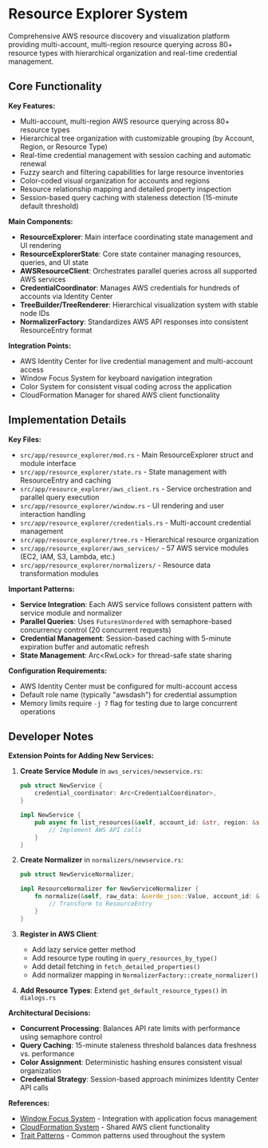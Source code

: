 # Resource Explorer System

Comprehensive AWS resource discovery and visualization platform providing multi-account, multi-region resource querying across 80+ resource types with hierarchical organization and real-time credential management.

## Core Functionality

**Key Features:**
- Multi-account, multi-region AWS resource querying across 80+ resource types
- Hierarchical tree organization with customizable grouping (by Account, Region, or Resource Type)  
- Real-time credential management with session caching and automatic renewal
- Fuzzy search and filtering capabilities for large resource inventories
- Color-coded visual organization for accounts and regions
- Resource relationship mapping and detailed property inspection
- Session-based query caching with staleness detection (15-minute default threshold)

**Main Components:**
- **ResourceExplorer**: Main interface coordinating state management and UI rendering
- **ResourceExplorerState**: Core state container managing resources, queries, and UI state
- **AWSResourceClient**: Orchestrates parallel queries across all supported AWS services
- **CredentialCoordinator**: Manages AWS credentials for hundreds of accounts via Identity Center
- **TreeBuilder/TreeRenderer**: Hierarchical visualization system with stable node IDs
- **NormalizerFactory**: Standardizes AWS API responses into consistent ResourceEntry format

**Integration Points:**
- AWS Identity Center for live credential management and multi-account access
- Window Focus System for keyboard navigation integration
- Color System for consistent visual coding across the application
- CloudFormation Manager for shared AWS client functionality

## Implementation Details

**Key Files:**
- `src/app/resource_explorer/mod.rs` - Main ResourceExplorer struct and module interface
- `src/app/resource_explorer/state.rs` - State management with ResourceEntry and caching
- `src/app/resource_explorer/aws_client.rs` - Service orchestration and parallel query execution
- `src/app/resource_explorer/window.rs` - UI rendering and user interaction handling
- `src/app/resource_explorer/credentials.rs` - Multi-account credential management
- `src/app/resource_explorer/tree.rs` - Hierarchical resource organization
- `src/app/resource_explorer/aws_services/` - 57 AWS service modules (EC2, IAM, S3, Lambda, etc.)
- `src/app/resource_explorer/normalizers/` - Resource data transformation modules

**Important Patterns:**
- **Service Integration**: Each AWS service follows consistent pattern with service module and normalizer
- **Parallel Queries**: Uses `FuturesUnordered` with semaphore-based concurrency control (20 concurrent requests)
- **Credential Management**: Session-based caching with 5-minute expiration buffer and automatic refresh
- **State Management**: Arc<RwLock<ResourceExplorerState>> for thread-safe state sharing

**Configuration Requirements:**
- AWS Identity Center must be configured for multi-account access
- Default role name (typically "awsdash") for credential assumption
- Memory limits require `-j 7` flag for testing due to large concurrent operations

## Developer Notes

**Extension Points for Adding New Services:**

1. **Create Service Module** in `aws_services/newservice.rs`:
   ```rust
   pub struct NewService {
       credential_coordinator: Arc<CredentialCoordinator>,
   }
   
   impl NewService {
       pub async fn list_resources(&self, account_id: &str, region: &str) -> Result<Vec<serde_json::Value>> {
           // Implement AWS API calls
       }
   }
   ```

2. **Create Normalizer** in `normalizers/newservice.rs`:
   ```rust
   pub struct NewServiceNormalizer;
   
   impl ResourceNormalizer for NewServiceNormalizer {
       fn normalize(&self, raw_data: &serde_json::Value, account_id: &str, region: &str) -> Result<ResourceEntry> {
           // Transform to ResourceEntry
       }
   }
   ```

3. **Register in AWS Client**:
   - Add lazy service getter method
   - Add resource type routing in `query_resources_by_type()`
   - Add detail fetching in `fetch_detailed_properties()` 
   - Add normalizer mapping in `NormalizerFactory::create_normalizer()`

4. **Add Resource Types**: Extend `get_default_resource_types()` in `dialogs.rs`

**Architectural Decisions:**
- **Concurrent Processing**: Balances API rate limits with performance using semaphore control
- **Query Caching**: 15-minute staleness threshold balances data freshness vs. performance  
- **Color Assignment**: Deterministic hashing ensures consistent visual organization
- **Credential Strategy**: Session-based approach minimizes Identity Center API calls

**References:**
- [Window Focus System](window-focus-system.md) - Integration with application focus management
- [CloudFormation System](cloudformation-system.md) - Shared AWS client functionality
- [Trait Patterns](trait-patterns.md) - Common patterns used throughout the system